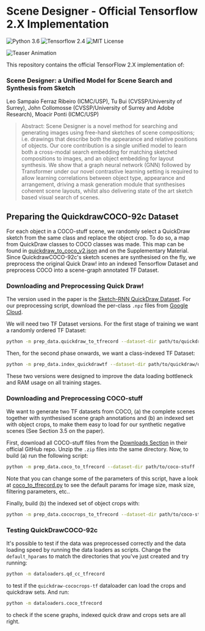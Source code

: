 Scene Designer - Official Tensorflow 2.X Implementation
========================================================

![Python 3.6](https://img.shields.io/badge/python-3.6-green) ![Tensorflow 2.4](https://img.shields.io/badge/tensorflow-2.4-green) ![MIT License](https://img.shields.io/badge/licence-MIT-green)

![Teaser Animation](docs/SceneDesignerTeaser_crop.gif)

This repository contains the official TensorFlow 2.X implementation of:

### Scene Designer: a Unified Model for Scene Search and Synthesis from Sketch
Leo Sampaio Ferraz Ribeiro (ICMC/USP), Tu Bui (CVSSP/University of Surrey), John Collomosse (CVSSP/University of Surrey and Adobe Research), Moacir Ponti (ICMC/USP)

> Abstract: Scene Designer is a novel method for searching and generating images using free-hand sketches of scene compositions; i.e. drawings that describe both the appearance and relative positions of objects. Our core contribution is a single unified model to learn both a cross-modal search embedding for matching sketched compositions to images, and an object embedding for layout synthesis. We show that a graph neural network (GNN) followed by Transformer under our novel contrastive learning setting is required to allow learning correlations between object type, appearance and arrangement, driving a mask generation module that synthesises coherent scene layouts, whilst also delivering state of the art sketch based visual search of scenes.

## Preparing the QuickdrawCOCO-92c Dataset

For each object in a COCO-stuff scene, we randomly select a QuickDraw sketch from the same class and replace the object crop. To do so, a map from QuickDraw classes to COCO classes was made. This map can be found in [quickdraw_to_coco_v2.json](prep_data/quickdraw/quickdraw_to_coco_v2.json) and on the Supplementary Material. Since QuickdrawCOCO-92c's sketch scenes are synthesised on the fly, we preprocess the original Quick Draw! into an indexed Tensorflow Dataset and preprocess COCO into a scene-graph annotated TF Dataset. 

### Downloading and Preprocessing Quick Draw!

The version used in the paper is the [Sketch-RNN QuickDraw Dataset](https://github.com/googlecreativelab/quickdraw-dataset#sketch-rnn-quickdraw-dataset). For our preprocessing script, download the per-class `.npz` files from [Google Cloud](https://console.cloud.google.com/storage/browser/quickdraw_dataset/sketchrnn).

We will need two TF Dataset versions. For the first stage of training we want a randomly ordered TF Dataset:
```bash
python -m prep_data.quickdraw_to_tfrecord --dataset-dir path/to/quickdraw/download --target-dir path/to/save/quickdraw-tf
```

Then, for the second phase onwards, we want a class-indexed TF Dataset:

```bash
python -m prep_data.index_quickdrawtf --dataset-dir path/to/quickdraw/download --target-dir path/to/save/quickdraw-indexed
```

These two versions were designed to improve the data loading bottleneck and RAM usage on all training stages.

### Downloading and Preprocessing COCO-stuff

We want to generate two TF datasets from COCO, (a) the complete scenes together with synthesised scene graph annotations and (b) an indexed set with object crops, to make them easy to load for our synthetic negative scenes (See Section 3.5 on the paper).

First, download all COCO-stuff files from the [Downloads Section](https://github.com/nightrome/cocostuff#downloads) in their official GitHub repo. Unzip the `.zip` files into the same directory. Now, to build (a) run the following script:

```bash
python -m prep_data.coco_to_tfrecord --dataset-dir path/to/coco-stuff --target-dir /path/to/save/coco-graphs --n-chunks 5 --val-size 1024
```

Note that you can change some of the parameters of this script, have a look at [coco_to_tfrecord.py](prep_data/coco_to_tfrecord.py) to see the default params for image size, mask size, filtering parameters, etc..

Finally, build (b) the indexed set of object crops with:

```bash
python -m prep_data.cococrops_to_tfrecord --dataset-dir path/to/coco-stuff --target-dir /path/to/save/coco-crops
```

### Testing QuickDrawCOCO-92c

It's possible to test if the data was preprocessed correctly and the data loading speed by running the data loaders as scripts. Change the `default_hparams` to match the directories that you've just created and try running:

```bash
python -m dataloaders.qd_cc_tfrecord
```

to test if the `quickdraw-cococrops-tf` dataloader can load the crops and quickdraw sets. And run:

```bash
python -m dataloaders.coco_tfrecord
```

to check if the scene graphs, indexed quick draw and crops sets are all right.